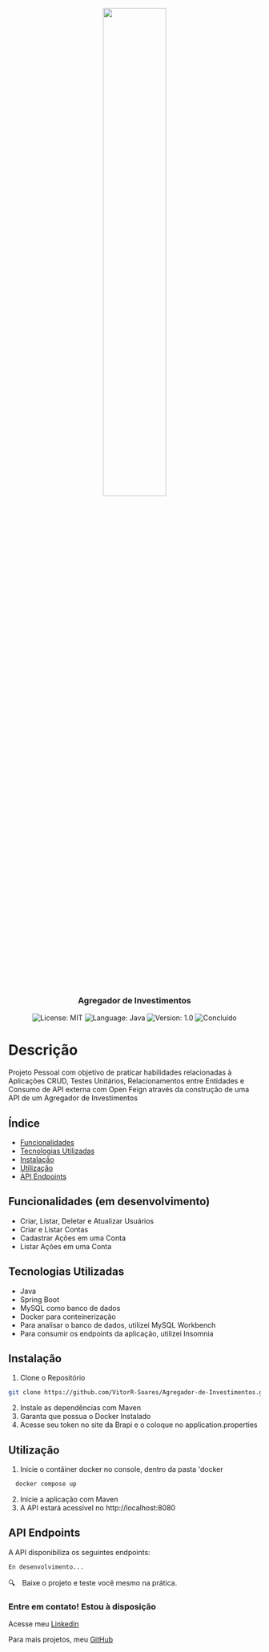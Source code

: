 <p align="center" width="100%">
    <img width="50%" src="https://groupcaliber.com.br/wp-content/uploads/2024/11/B3_Logo-1200-700.webp"> 
</p>


<h3 align="center">
  Agregador de Investimentos 
</h3>

<p align="center">

  <img alt="License: MIT" src="https://img.shields.io/badge/license-MIT-%2304D361">
  <img alt="Language: Java" src="https://img.shields.io/badge/language-java-green">
  <img alt="Version: 1.0" src="https://img.shields.io/badge/version-1.0-yellowgreen">
  <img alt="Concluído" src="https://img.shields.io/badge/em desenvolvimento-OK-yellow">

</p>

# Descrição
Projeto Pessoal com objetivo de praticar habilidades relacionadas à Aplicações CRUD, Testes Unitários, Relacionamentos entre Entidades e Consumo de API externa com Open Feign através da construção de uma API de um Agregador de Investimentos
## Índice

- [Funcionalidades](#funcionalidades)
- [Tecnologias Utilizadas](#tecnologias-utilizadas)
- [Instalação](#instalação)
- [Utilização](#utilização)
- [API Endpoints](#api-endpoints)

## Funcionalidades (em desenvolvimento)

- Criar, Listar, Deletar e Atualizar Usuários
- Criar e Listar Contas
- Cadastrar Ações em uma Conta
- Listar Ações em uma Conta

## Tecnologias Utilizadas

- Java
- Spring Boot
- MySQL como banco de dados
- Docker para conteinerização
- Para analisar o banco de dados, utilizei MySQL Workbench
- Para consumir os endpoints da aplicação, utilizei Insomnia

## Instalação

1. Clone o Repositório

```bash
git clone https://github.com/VitorR-Soares/Agregador-de-Investimentos.git
```

2. Instale as dependências com Maven
3. Garanta que possua o Docker Instalado
4. Acesse seu token no site da Brapi e o coloque no application.properties

## Utilização

1. Inicie o contâiner docker no console, dentro da pasta 'docker
```markdown
  docker compose up
```
2. Inicie a aplicação com Maven
3. A API estará acessível no http://localhost:8080


## API Endpoints
A API disponibiliza os seguintes endpoints:

```markdown
En desenvolvimento...
```


:mag: Baixe o projeto e teste você mesmo na prática.

### Entre em contato! Estou à disposição

Acesse meu [Linkedin](https://www.linkedin.com/in/vitorr-soares/) 

Para mais projetos, meu [GitHub](https://github.com/VitorR-Soares/)
